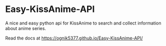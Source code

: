 # Easy-KissAnime-API
A nice and easy python api for KissAnime to search and collect information about anime series.

Read the docs at https://ognik5377.github.io/Easy-KissAnime-API/
